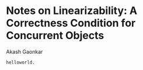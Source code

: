 # Notes on Linearizability: A Correctness Condition for Concurrent Objects

Akash Gaonkar

$\mathtt{hello world.}$
